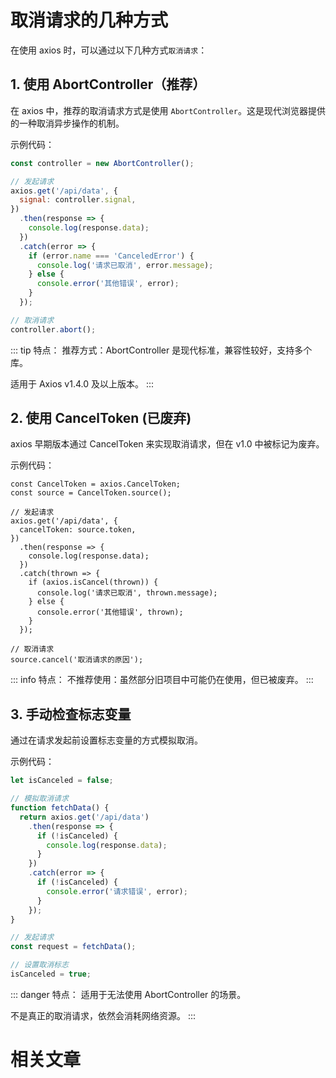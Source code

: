 # 取消请求的几种方式

在使用 axios 时，可以通过以下几种方式`取消请求`：

## 1. 使用 AbortController（推荐）

在 axios 中，推荐的取消请求方式是使用 `AbortController`。这是现代浏览器提供的一种取消异步操作的机制。

示例代码：

```js
const controller = new AbortController();

// 发起请求
axios.get('/api/data', {
  signal: controller.signal,
})
  .then(response => {
    console.log(response.data);
  })
  .catch(error => {
    if (error.name === 'CanceledError') {
      console.log('请求已取消', error.message);
    } else {
      console.error('其他错误', error);
    }
  });

// 取消请求
controller.abort();
```

::: tip 特点：
推荐方式：AbortController 是现代标准，兼容性较好，支持多个库。

适用于 Axios v1.4.0 及以上版本。
:::

## 2. 使用 CancelToken (已废弃)

axios 早期版本通过 CancelToken 来实现取消请求，但在 v1.0 中被标记为废弃。

示例代码：

```
const CancelToken = axios.CancelToken;
const source = CancelToken.source();

// 发起请求
axios.get('/api/data', {
  cancelToken: source.token,
})
  .then(response => {
    console.log(response.data);
  })
  .catch(thrown => {
    if (axios.isCancel(thrown)) {
      console.log('请求已取消', thrown.message);
    } else {
      console.error('其他错误', thrown);
    }
  });

// 取消请求
source.cancel('取消请求的原因');
```

::: info 特点：
不推荐使用：虽然部分旧项目中可能仍在使用，但已被废弃。
:::

## 3. 手动检查标志变量

通过在请求发起前设置标志变量的方式模拟取消。

示例代码：

```js
let isCanceled = false;

// 模拟取消请求
function fetchData() {
  return axios.get('/api/data')
    .then(response => {
      if (!isCanceled) {
        console.log(response.data);
      }
    })
    .catch(error => {
      if (!isCanceled) {
        console.error('请求错误', error);
      }
    });
}

// 发起请求
const request = fetchData();

// 设置取消标志
isCanceled = true;
```

::: danger 特点：
适用于无法使用 AbortController 的场景。

不是真正的取消请求，依然会消耗网络资源。
:::

# 相关文章

<CustomLink title='《axios.get 常用配置选项》'  href='http://localhost:8999/markdown/webFrame/JS/Network/AxiosGet.html'/>

